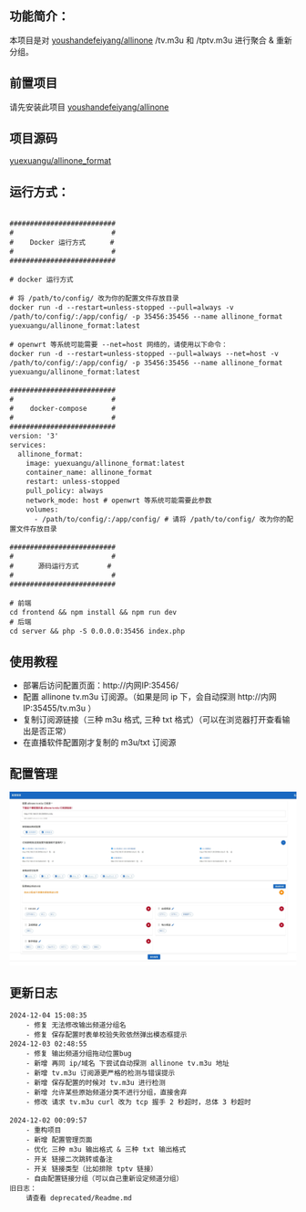 ## 功能简介：
本项目是对 [youshandefeiyang/allinone](https://hub.docker.com/r/youshandefeiyang/allinone) /tv.m3u 和 /tptv.m3u 进行聚合 & 重新分组。

## 前置项目
请先安装此项目 [youshandefeiyang/allinone](https://hub.docker.com/r/youshandefeiyang/allinone)

## 项目源码
[yuexuangu/allinone_format](https://github.com/yuexuangu/allinone_format)

## 运行方式：
```shell

##########################
#                        #
#    Docker 运行方式      #
#                        #
##########################

# docker 运行方式

# 将 /path/to/config/ 改为你的配置文件存放目录
docker run -d --restart=unless-stopped --pull=always -v /path/to/config/:/app/config/ -p 35456:35456 --name allinone_format yuexuangu/allinone_format:latest

# openwrt 等系统可能需要 --net=host 网络的，请使用以下命令：
docker run -d --restart=unless-stopped --pull=always --net=host -v /path/to/config/:/app/config/ -p 35456:35456 --name allinone_format yuexuangu/allinone_format:latest

##########################
#                        #
#    docker-compose      #
#                        #
##########################
version: '3'
services:
  allinone_format:
    image: yuexuangu/allinone_format:latest
    container_name: allinone_format
    restart: unless-stopped
    pull_policy: always
    network_mode: host # openwrt 等系统可能需要此参数
    volumes:
      - /path/to/config/:/app/config/ # 请将 /path/to/config/ 改为你的配置文件存放目录

##########################
#                        #
#      源码运行方式       #
#                        #
##########################

# 前端
cd frontend && npm install && npm run dev
# 后端
cd server && php -S 0.0.0.0:35456 index.php

```

## 使用教程
- 部署后访问配置页面：http://内网IP:35456/
- 配置 allinone tv.m3u 订阅源。（如果是同 ip 下，会自动探测 http://内网IP:35455/tv.m3u ）
- 复制订阅源链接（三种 m3u 格式, 三种 txt 格式）（可以在浏览器打开查看输出是否正常）
- 在直播软件配置刚才复制的 m3u/txt 订阅源

## 配置管理
![配置管理](./images/config.jpeg)

## 更新日志
```text
2024-12-04 15:08:35
    - 修复 无法修改输出频道分组名
    - 修复 保存配置时表单校验失败依然弹出模态框提示
2024-12-03 02:48:55
    - 修复 输出频道分组拖动位置bug
    - 新增 再同 ip/域名 下尝试自动探测 allinone tv.m3u 地址
    - 新增 tv.m3u 订阅源更严格的检测与错误提示
    - 新增 保存配置的时候对 tv.m3u 进行检测
    - 新增 允许某些原始频道分类不进行分组，直接舍弃
    - 修改 请求 tv.m3u curl 改为 tcp 握手 2 秒超时，总体 3 秒超时

2024-12-02 00:09:57
    - 重构项目
    - 新增 配置管理页面
    - 优化 三种 m3u 输出格式 & 三种 txt 输出格式
    - 开关 链接二次跳转或备注
    - 开关 链接类型（比如排除 tptv 链接）
    - 自由配置链接分组（可以自己重新设定频道分组）
旧日志：
    请查看 deprecated/Readme.md
```
